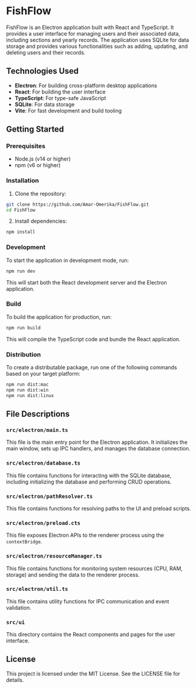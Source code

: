 # FishFlow

FishFlow is an Electron application built with React and TypeScript. It provides a user interface for managing users and their associated data, including sections and yearly records. The application uses SQLite for data storage and provides various functionalities such as adding, updating, and deleting users and their records.

## Technologies Used

- **Electron**: For building cross-platform desktop applications
- **React**: For building the user interface
- **TypeScript**: For type-safe JavaScript
- **SQLite**: For data storage
- **Vite**: For fast development and build tooling

## Getting Started

### Prerequisites

- Node.js (v14 or higher)
- npm (v6 or higher)

### Installation

1. Clone the repository:

```sh
git clone https://github.com/Amar-Omerika/FishFlow.git
cd FishFlow
```

2. Install dependencies:

```sh
npm install
```

### Development

To start the application in development mode, run:

```sh
npm run dev
```

This will start both the React development server and the Electron application.

### Build

To build the application for production, run:

```sh
npm run build
```

This will compile the TypeScript code and bundle the React application.

### Distribution

To create a distributable package, run one of the following commands based on your target platform:

```sh
npm run dist:mac
npm run dist:win
npm run dist:linux
```

## File Descriptions

### `src/electron/main.ts`

This file is the main entry point for the Electron application. It initializes the main window, sets up IPC handlers, and manages the database connection.

### `src/electron/database.ts`

This file contains functions for interacting with the SQLite database, including initializing the database and performing CRUD operations.

### `src/electron/pathResolver.ts`

This file contains functions for resolving paths to the UI and preload scripts.

### `src/electron/preload.cts`

This file exposes Electron APIs to the renderer process using the `contextBridge`.

### `src/electron/resourceManager.ts`

This file contains functions for monitoring system resources (CPU, RAM, storage) and sending the data to the renderer process.

### `src/electron/util.ts`

This file contains utility functions for IPC communication and event validation.

### `src/ui`

This directory contains the React components and pages for the user interface.

## License

This project is licensed under the MIT License. See the LICENSE file for details.
